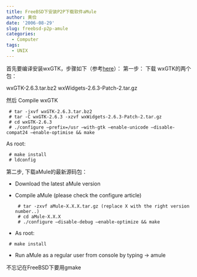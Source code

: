 ```yaml
---
title: FreeBSD下安装P2P下载软件aMule
author: 黄俭
date: '2006-08-29'
slug: freebsd-p2p-amule
categories:
  - Computer
tags:
  - UNIX
---
```


首先要编译安装wxGTK，步骤如下（参考[here](http://www.amule.org/wiki/index.php/Compilation_Installation#Manual_Installation)）：
第一步：
下载 wxGTK的两个包：

wxGTK-2.6.3.tar.bz2
wxWidgets-2.6.3-Patch-2.tar.gz

然后 Compile wxGTK

 ```shell
  # tar -jxvf wxGTK-2.6.3.tar.bz2
  # tar -C wxGTK-2.6.3 -xzvf wxWidgets-2.6.3-Patch-2.tar.gz
  # cd wxGTK-2.6.3
  # ./configure –prefix=/usr –with-gtk –enable-unicode –disable-compat24 –enable-optimise && make
 ```
As root:

 ```shell
  # make install
  # ldconfig
 ```
第二步, 下载aMule的最新源码包：

* Download the latest aMule version 

* Compile aMule (please check the configure article) 
   
  ```shell
   # tar -zxvf aMule-X.X.X.tar.gz (replace X with the right version number..)
   # cd aMule-X.X.X
   # ./configure –disable-debug –enable-optimize && make
  ```
* As root:

 ```shell
  # make install
 ```
* Run aMule as a regular user from console by typing -> amule

不忘记在FreeBSD下要用gmake